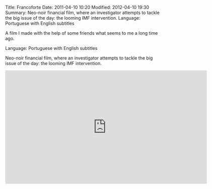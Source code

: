 Title: Francoforte
Date: 2011-04-10 10:20
Modified: 2012-04-10 19:30
Summary: Neo-noir financial film, where an investigator attempts to tackle the big issue of the day: the looming IMF intervention. Language: Portuguese with English subtitles


A film I made with the help of some friends what seems to me a long time ago. 

Language: Portuguese with English subtitles

Neo-noir financial film, where an investigator attempts to tackle the big issue of the day: the looming IMF intervention.

<iframe title="vimeo-player" src="https://player.vimeo.com/video/58882236?h=47eb543803" width="640" height="360" frameborder="0"    allowfullscreen></iframe>
